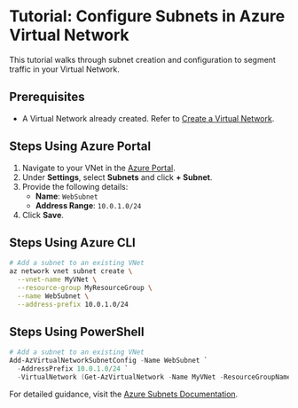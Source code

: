 # Tutorial: Configure Subnets in Azure Virtual Network

This tutorial walks through subnet creation and configuration to segment traffic in your Virtual Network.

## Prerequisites
- A Virtual Network already created. Refer to [Create a Virtual Network](./Create_A_Virtual_Network.md).

## Steps Using Azure Portal
1. Navigate to your VNet in the [Azure Portal](https://portal.azure.com/).
2. Under **Settings**, select **Subnets** and click **+ Subnet**.
3. Provide the following details:
   - **Name**: `WebSubnet`
   - **Address Range**: `10.0.1.0/24`
4. Click **Save**.

## Steps Using Azure CLI
```bash
# Add a subnet to an existing VNet
az network vnet subnet create \
  --vnet-name MyVNet \
  --resource-group MyResourceGroup \
  --name WebSubnet \
  --address-prefix 10.0.1.0/24
```

## Steps Using PowerShell
```powershell
# Add a subnet to an existing VNet
Add-AzVirtualNetworkSubnetConfig -Name WebSubnet `
  -AddressPrefix 10.0.1.0/24 `
  -VirtualNetwork (Get-AzVirtualNetwork -Name MyVNet -ResourceGroupName MyResourceGroup)
```

For detailed guidance, visit the [Azure Subnets Documentation](https://learn.microsoft.com/azure/virtual-network/virtual-network-manage-subnet?tabs=azure-portal&WT.mc_id=%3Fwt.mc_id%3Dstudentamb_260352).


